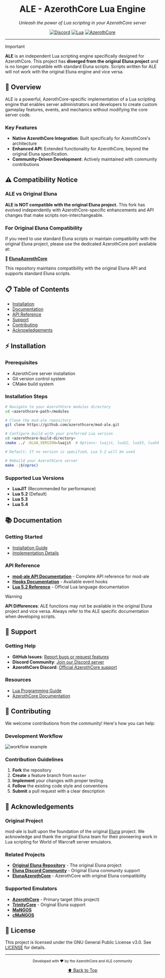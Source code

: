 <div align="center">

# ALE - AzerothCore Lua Engine

*Unleash the power of Lua scripting in your AzerothCore server*

[![Discord](https://img.shields.io/badge/Discord-Join%20Us-7289DA?style=for-the-badge&logo=discord&logoColor=white)](https://discord.com/invite/ZKSVREE7)
[![Lua](https://img.shields.io/badge/Lua-5.2-2C2D72?style=for-the-badge&logo=lua&logoColor=white)](http://www.lua.org/manual/5.2/)
[![AzerothCore](https://img.shields.io/badge/AzerothCore-Integrated-darkgreen?style=for-the-badge)](http://www.azerothcore.org/)

---
</div>

> [!IMPORTANT]
> **ALE** is an independent Lua scripting engine specifically designed for AzerothCore. This project has **diverged from the original Eluna project** and is no longer compatible with standard Eluna scripts. Scripts written for ALE will not work with the original Eluna engine and vice versa.

## 🚀 Overview

ALE is a powerful, AzerothCore-specific implementation of a Lua scripting engine that enables server administrators and developers to create custom gameplay features, events, and mechanics without modifying the core server code.

### Key Features
- **Native AzerothCore Integration**: Built specifically for AzerothCore's architecture
- **Enhanced API**: Extended functionality for AzerothCore, beyond the original Eluna specification.
- **Community-Driven Development**: Actively maintained with community contributions

## ⚠️ Compatibility Notice

### ALE vs Original Eluna

**ALE is NOT compatible with the original Eluna project.** This fork has evolved independently with AzerothCore-specific enhancements and API changes that make scripts non-interchangeable.

### For Original Eluna Compatibility

If you need to use standard Eluna scripts or maintain compatibility with the original Eluna project, please use the dedicated AzerothCore port available at:

**🔗 [ElunaAzerothCore](https://github.com/Eluna-Ports/ElunaAzerothCore)**

This repository maintains compatibility with the original Eluna API and supports standard Eluna scripts.

## 📋 Table of Contents

- [Installation](#-installation)
- [Documentation](#-documentation)
- [API Reference](#api-reference)
- [Support](#-support)
- [Contributing](#-contributing)
- [Acknowledgements](#-acknowledgements)

## ⚡ Installation

### Prerequisites
- AzerothCore server installation
- Git version control system
- CMake build system

### Installation Steps

```bash
# Navigate to your AzerothCore modules directory
cd <azerothcore-path>/modules

# Clone the mod-ale repository
git clone https://github.com/azerothcore/mod-ale.git

# Configure build with your preferred Lua version
cd <azerothcore-build-directory>
cmake ../ -DLUA_VERSION=luajit  # Options: luajit, lua52, lua53, lua54

# Default: If no version is specified, Lua 5.2 will be used

# Rebuild your AzerothCore server
make -j$(nproc)
```

### Supported Lua Versions
- **LuaJIT** (Recommended for performance)
- **Lua 5.2** (Default)
- **Lua 5.3**
- **Lua 5.4**

## 📚 Documentation

### Getting Started
- [Installation Guide](https://github.com/azerothcore/mod-ale/tree/master/docs/USAGE.md)
- [Implementation Details](https://github.com/azerothcore/mod-ale/tree/master/docs/IMPL_DETAILS.md)

### API Reference
- **[mod-ale API Documentation](https://www.azerothcore.org/eluna/)** - Complete API reference for mod-ale
- **[Hooks Documentation](https://github.com/azerothcore/mod-ale/blob/master/src/LuaEngine/Hooks.h)** - Available event hooks
- **[Lua 5.2 Reference](http://www.lua.org/manual/5.2/)** - Official Lua language documentation

> [!WARNING]
> **API Differences**: ALE functions may not be available in the original Eluna project and vice versa. Always refer to the ALE specific documentation when developing scripts.

## 💬 Support

### Getting Help
- **GitHub Issues**: [Report bugs or request features](https://github.com/azerothcore/mod-ale/issues)
- **Discord Community**: [Join our Discord server](https://discord.com/invite/bx3y5Qmy)
- **AzerothCore Discord**: [Official AzerothCore support](http://www.azerothcore.org/)

### Resources
- [Lua Programming Guide](http://www.lua.org/)
- [AzerothCore Documentation](http://www.azerothcore.org/)

## 🤝 Contributing

We welcome contributions from the community! Here's how you can help:

### Development Workflow
![](.github/images/workflow.svg "workflow example")

### Contribution Guidelines
1. **Fork** the repository
2. **Create** a feature branch from `master`
3. **Implement** your changes with proper testing
4. **Follow** the existing code style and conventions
5. **Submit** a pull request with a clear description

## 🌟 Acknowledgements

### Original Project
mod-ale is built upon the foundation of the original [Eluna](https://github.com/ElunaLuaEngine/Eluna) project. We acknowledge and thank the original Eluna team for their pioneering work in Lua scripting for World of Warcraft server emulators.

### Related Projects
- **[Original Eluna Repository](https://github.com/ElunaLuaEngine/Eluna)** - The original Eluna project
- **[Eluna Discord Community](https://discord.gg/bjkCVWqqfX)** - Original Eluna community support
- **[ElunaAzerothCore](https://github.com/Eluna-Ports/ElunaAzerothCore)** - AzerothCore with original Eluna compatibility

### Supported Emulators
- **[AzerothCore](http://www.azerothcore.org/)** - Primary target (this project)
- **[TrinityCore](https://www.trinitycore.org/)** - Original Eluna support
- **[MaNGOS](https://www.getmangos.eu/)**
- **[cMaNGOS](https://cmangos.net/)**

## 📄 License

This project is licensed under the GNU General Public License v3.0. See [LICENSE](https://github.com/azerothcore/mod-ale/blob/master/LICENSE) for details.

---

<div align="center">
<sub>Developed with ❤️ by the AzerothCore and ALE community</sub>

[⬆ Back to Top](#-overview)
</div>
